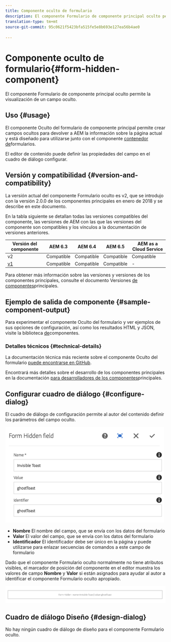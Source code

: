 ```yaml
---
title: Componente oculto de formulario
description: El componente Formulario de componente principal oculto permite la visualización de un campo oculto.
translation-type: tm+mt
source-git-commit: 95c0621f5423bfa515fe5e8b693e127ea56b4ae0

---
```



# Componente oculto de formulario{#form-hidden-component}

El componente Formulario de componente principal oculto permite la visualización de un campo oculto.

## Uso {#usage}

El componente Oculto del formulario de componente principal permite crear campos ocultos para devolver a AEM la información sobre la página actual y está diseñado para utilizarse junto con el componente [contenedor de](form-container.md)formularios.

El editor de contenido puede definir las propiedades del campo en el cuadro de diálogo [](form-hidden.md)configurar.

## Versión y compatibilidad {#version-and-compatibility}

La versión actual del componente Formulario oculto es v2, que se introdujo con la versión 2.0.0 de los componentes principales en enero de 2018 y se describe en este documento.

En la tabla siguiente se detallan todas las versiones compatibles del componente, las versiones de AEM con las que las versiones del componente son compatibles y los vínculos a la documentación de versiones anteriores.

| Versión del componente | AEM 6.3 | AEM 6.4 | AEM 6.5 | AEM as a Cloud Service |
|--- |--- |--- |--- |---|
| v2 | Compatible | Compatible | Compatible | Compatible |
| [v1](/help/components/v1/form-hidden-v1.md) | Compatible | Compatible | Compatible | - |

Para obtener más información sobre las versiones y versiones de los componentes principales, consulte el documento Versiones [de componentes](/help/versions.md)principales.

## Ejemplo de salida de componente {#sample-component-output}

Para experimentar el componente Oculto del formulario y ver ejemplos de sus opciones de configuración, así como los resultados HTML y JSON, visite la biblioteca [de](https://adobe.com/go/aem_cmp_library_form_hidden)componentes.

### Detalles técnicos {#technical-details}

La documentación técnica más reciente sobre el componente Oculto del formulario [puede encontrarse en GitHub](https://adobe.com/go/aem_cmp_tech_form_hidden_v2).

Encontrará más detalles sobre el desarrollo de los componentes principales en la documentación [para desarrolladores de los componentes](/help/developing/overview.md)principales.

## Configurar cuadro de diálogo {#configure-dialog}

El cuadro de diálogo de configuración permite al autor del contenido definir los parámetros del campo oculto.

![](/help/assets/chlimage_1-26.png)

* **Nombre** El nombre del campo, que se envía con los datos del formulario
* **Valor** El valor del campo, que se envía con los datos del formulario
* **Identificador** El identificador debe ser único en la página y puede utilizarse para enlazar secuencias de comandos a este campo de formulario

Dado que el componente Formulario oculto normalmente no tiene atributos visibles, el marcador de posición del componente en el editor muestra los valores de campo **Nombre** y **Valor** si están asignados para ayudar al autor a identificar el componente Formulario oculto apropiado.

![](/help/assets/screenshot_2018-10-19at094927.png)

## Cuadro de diálogo Diseño {#design-dialog}

No hay ningún cuadro de diálogo de diseño para el componente Formulario oculto.
